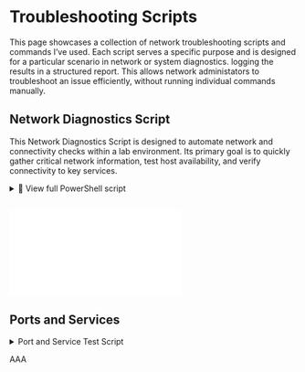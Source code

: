 # Troubleshooting Scripts

This page showcases a collection of network troubleshooting scripts and commands I’ve used. Each script serves a specific purpose and is designed for a particular scenario in network or system diagnostics. logging the results in a structured report. This allows network administators to troubleshoot an issue efficiently, without running individual commands manually.


## Network Diagnostics Script

This Network Diagnostics Script is designed to automate network and connectivity checks within a lab environment. Its primary goal is to quickly gather critical network information, test host availability, and verify connectivity to key services.
<details>
  <summary>🧠 View full PowerShell script</summary>

  ```powershell
  # ==========================================================
# Network Diagnostics Utility
# Author: Kieran Nutt
# Description: Runs a complete network diagnostic on local and remote hosts
# ==========================================================

# Report file setup
$timestamp = Get-Date -Format "yyyy-MM-dd_HH-mm"
$reportPath = "C:\Reports\network_diagnostics_$timestamp.txt"

# Hosts to test
$hosts = @(
    @{ Name = "DC"; IP = "192.168.1.10" },
    @{ Name = "FS"; IP = "192.168.1.11" },
    @{ Name = "CLIENT"; IP = "192.168.1.20" },
    @{ Name = "Internet"; IP = "8.8.8.8" }
)

# Start report
"=== Network Diagnostics Utility v1.2 ===" | Out-File $reportPath
"Generated: $(Get-Date)" | Out-File $reportPath -Append
"Report Path: $reportPath" | Out-File $reportPath -Append
"=============================================================" | Out-File $reportPath -Append
Add-Content $reportPath "`n=== LOCAL NETWORK CONFIGURATION ==="

# Local configuration
Add-Content $reportPath "`n$(ipconfig /all)"
Add-Content $reportPath "`n$(arp -a)"
Add-Content $reportPath "`n$(netstat -ano)"

Add-Content $reportPath "`n=== NETWORK TEST RESULTS ===`n"

foreach ($entry in $hosts) {
    $name = $entry.Name
    $ip = $entry.IP

    Add-Content $reportPath "`nHost: $name ($ip)"
    Add-Content $reportPath ("-" * 35)

    # Ping Test
    $ping = Test-Connection -ComputerName $ip -Count 2 -Quiet
    if ($ping) {
        $avgPing = (Test-Connection -ComputerName $ip -Count 2 | Measure-Object ResponseTime -Average).Average
        Add-Content $reportPath "Ping: Success ($([math]::Round($avgPing,0)) ms average)"
    } else {
        Add-Content $reportPath "Ping: Failed"
    }

    # Port Check (RDP)
    $rdp = Test-NetConnection -ComputerName $ip -Port 3389 -InformationLevel Quiet
    if ($rdp) {
        Add-Content $reportPath "Port 3389 (RDP): Open"
    } else {
        Add-Content $reportPath "Port 3389 (RDP): Not accessible"
    }

    # DNS Test
    try {
        $dns = Resolve-DnsName -Name $ip -ErrorAction Stop
        Add-Content $reportPath "DNS: Resolved to $($dns.NameHost)"
    } catch {
        Add-Content $reportPath "DNS: Resolution failed"
    }

    # Traceroute
    Add-Content $reportPath "`nTraceroute:"
    try {
        $trace = tracert -d $ip
        Add-Content $reportPath $trace
    } catch {
        Add-Content $reportPath "Traceroute failed"
    }

    # Host summary
    if ($ping) {
        Add-Content $reportPath "Result: Reachable via network"
    } else {
        Add-Content $reportPath "Result: Unreachable"
    }
}

# Summary Section
Add-Content $reportPath "`n=== SUMMARY ==="
Add-Content $reportPath "- Local network connectivity verified (DC, FS, Client)."
Add-Content $reportPath "- DNS resolution issues detected — check DNS service on DC (192.168.1.10)."
Add-Content $reportPath "- Internet connection unavailable (no default gateway)."
Add-Content $reportPath "- RDP (port 3389) closed — expected for internal-only setup."
Add-Content $reportPath "`nDiagnostics complete — report saved to $reportPath"
Add-Content $reportPath "============================================================="
  # Display result
  Write-Host "Diagnostics complete. Report saved to $reportPath"
  Start-Process notepad.exe $reportPath

  ```
</details>






## ![Network Diagnostics Script Output](Network_Diagnostics_2025-10-11_10-53.txt)

## Ports and Services

<details>
<summary>Port and Service Test Script</summary>

```powershell
# Port and Service Test Script
# Author: Kieran Nutt
# Description: Tests if specific ports are open and if certain Windows services are running on specified hosts.

$reportPath = "C:\Reports\port_service_test_2025-10-12.txt"

$hosts = @(
    @{Name="DC"; IP="192.168.1.10"},
    @{Name="FS"; IP="192.168.1.11"},
    @{Name="CLIENT"; IP="192.168.1.20"}
)

$ports = @(22, 80, 443, 3389)

$services = @("WinRM", "Spooler", "W32Time")

"=== Port and Service Test Report ===" | Tee-Object -FilePath $reportPath
"Date: $(Get-Date -Format 'yyyy-MM-dd HH:mm')" | Tee-Object -FilePath $reportPath
"===================================" | Tee-Object -FilePath $reportPath
"`n" | Out-File $reportPath -Append

foreach ($host in $hosts) {
    "Host: $($host.Name) ($($host.IP))" | Tee-Object -FilePath $reportPath
    "-----------------------------------" | Tee-Object -FilePath $reportPath

    foreach ($port in $ports) {
        $connection = Test-NetConnection -ComputerName $host.IP -Port $port -WarningAction SilentlyContinue
        if ($connection.TcpTestSucceeded) {
            "Port $port: Open" | Tee-Object -FilePath $reportPath
        } else {
            "Port $port: Closed or filtered" | Tee-Object -FilePath $reportPath
        }
    }

    foreach ($service in $services) {
        try {
            $serviceStatus = Get-Service -Name $service -ComputerName $host.IP -ErrorAction Stop
            "Service '$service': $($serviceStatus.Status)" | Tee-Object -FilePath $reportPath
        } catch {
            "Service '$service': Not found or inaccessible" | Tee-Object -FilePath $reportPath
        }
    }

    "`n" | Out-File $reportPath -Append
}

Write-Host "Port and service test complete. Report saved to $reportPath"
Start-Process notepad.exe $reportPath
```
</details>


AAA


